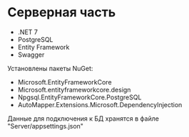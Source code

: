 # Серверная часть

- .NET 7
- PostgreSQL
- Entity Framework
- Swagger

Установлены пакеты NuGet:
- Microsoft.EntityFrameworkCore
- Microsoft.entityframeworkcore.design
- Npgsql.EntityFrameworkCore.PostgreSQL
- AutoMapper.Extensions.Microsoft.DependencyInjection

Данные для подключения к БД хранятся в файле "Server/appsettings.json"